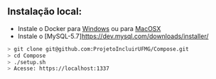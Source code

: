 ## Instalação local:

-	Instale o Docker para [Windows](https://www.docker.com/docker-windows) ou para [MacOSX](https://www.docker.com/docker-mac)
-	Instale o [MySQL-5.7]https://dev.mysql.com/downloads/installer/

```bash
> git clone git@github.com:ProjetoIncluirUFMG/Compose.git
> cd Compose
> ./setup.sh
> Acesse: https://localhost:1337
```
